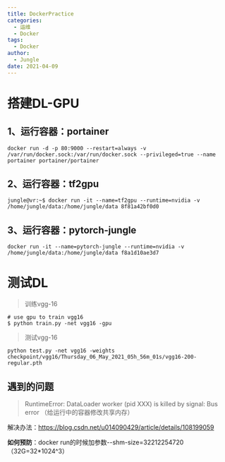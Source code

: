```yaml
---
title: DockerPractice
categories:
  - 运维
  - Docker
tags:
  - Docker 
author:
  - Jungle
date: 2021-04-09 
---
```




# 搭建DL-GPU

## 1、运行容器：portainer

```shell
docker run -d -p 80:9000 --restart=always -v /var/run/docker.sock:/var/run/docker.sock --privileged=true --name portainer portainer/portainer
```

## 2、运行容器：tf2gpu

```shell
jungle@vr:~$ docker run -it --name=tf2gpu --runtime=nvidia -v /home/jungle/data:/home/jungle/data 8f81a42bf0d0
```

## 3、运行容器：pytorch-jungle

```shell
docker run -it --name=pytorch-jungle --runtime=nvidia -v /home/jungle/data:/home/jungle/data f8a1d10ae3d7
```



# 测试DL

> 训练vgg-16

```shell
# use gpu to train vgg16
$ python train.py -net vgg16 -gpu
```

> 测试vgg-16

```shell
python test.py -net vgg16 -weights checkpoint/vgg16/Thursday_06_May_2021_05h_56m_01s/vgg16-200-regular.pth
```



## 遇到的问题

> RuntimeError: DataLoader worker (pid XXX) is killed by signal: Bus error （给运行中的容器修改共享内存）

解决办法：https://blog.csdn.net/u014090429/article/details/108199059

**如何预防**：docker run的时候加参数--shm-size=32212254720（32G=32*1024^3）

